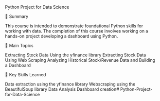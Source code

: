Python Project for Data Science

📄 Summary

This course is intended to demonstrate foundational Python skills for working with data. The completion of this course involves working on a hands-on project developing a dashboard using Python.

📑 Main Topics

Extracting Stock Data Using the yfinance library
Extracting Stock Data Using Web Scraping
Analyzing Historical Stock/Revenue Data and Building a Dashboard

🔑 Key Skills Learned

Data extraction using the yfinance library
Webscraping using the BeautifulSoup library
Data Analysis
Dashboard creation# Python-Project-for-Data-Science
